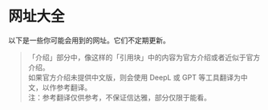 # 网址大全

以下是一些你可能会用到的网址。它们不定期更新。

> 「介绍」部分中，像这样的「引用块」中的内容为官方介绍或者近似于官方介绍。  
  如果官方介绍未提供中文版，则会使用 DeepL 或 GPT 等工具翻译为中文，以作参考翻译。  
  注：参考翻译仅供参考，不保证信达雅，部分仅限于能看。
